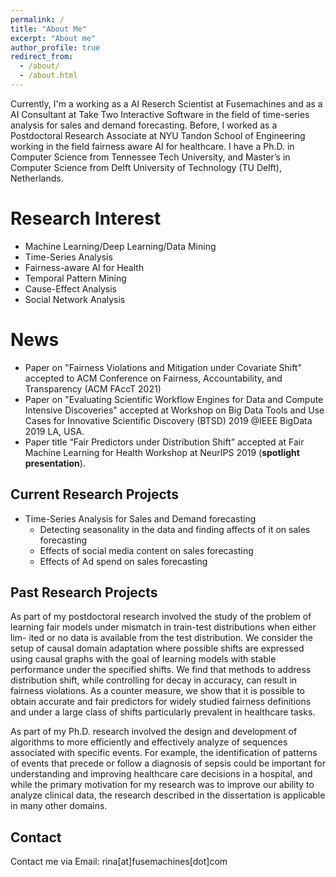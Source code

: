 ```yaml
---
permalink: /
title: "About Me"
excerpt: "About me"
author_profile: true
redirect_from: 
  - /about/
  - /about.html
---
```

Currently, I'm a working as a AI Reserch Scientist at Fusemachines and as a AI Consultant at Take Two Interactive Software in the field of time-series analysis for sales and demand forecasting. Before, I worked as a Postdoctoral Research Associate at NYU Tandon School of Engineering working in the field fairness aware AI for healthcare. I have a Ph.D. in Computer Science from Tennessee Tech University, and Master’s in Computer Science from Delft University of Technology (TU Delft), Netherlands.

<!--Currently, I'm a Postdoctoral Research Associate at [NYU Tandon School of Engineering](https://engineering.nyu.edu/), under the supervision of [Prof. Rumi Chunara](https://rumichunara.github.io/). Before, I worked as a Research Assistant at Tennessee Tech University, under the supervision of [Prof. Doug Talbert](https://users.csc.tntech.edu/~dtalbert/). I have a Ph.D. in Computer Science from Tennessee Tech University, Master’s in Computer Science from Delft University of Technology (TU Delft), Netherlands, and a B.E. in Software Engineering from Nepal College of Information Technology.-->

Research Interest
======
* Machine Learning/Deep Learning/Data Mining
* Time-Series Analysis
* Fairness-aware AI for Health
* Temporal Pattern Mining
* Cause-Effect Analysis
* Social Network Analysis

News
======
* Paper on "Fairness Violations and Mitigation under Covariate Shift" accepted to ACM Conference on Fairness, Accountability, and Transparency (ACM FAccT 2021)
* Paper on "Evaluating Scientific Workflow Engines for Data and Compute Intensive Discoveries" accepted at Workshop on Big Data Tools and Use Cases for Innovative Scientific Discovery (BTSD) 2019 @IEEE BigData 2019 LA, USA.
* Paper title “Fair Predictors under Distribution Shift” accepted at Fair Machine Learning for Health Workshop at NeurIPS 2019 (**spotlight presentation**).

Current Research Projects
------
* Time-Series Analysis for Sales and Demand forecasting
   * Detecting seasonality in the data and finding affects of it on sales forecasting
   * Effects of social media content on sales forecasting
   * Effects of Ad spend on sales forecasting

Past Research Projects
------
As part of my postdoctoral research involved the study of the problem of learning fair models under mismatch in train-test distributions when either lim- ited or no data is available from the test distribution. We consider the setup of causal domain adaptation where possible shifts are expressed using causal graphs with the goal of learning models with stable performance under the specified shifts. We find that methods to address distribution shift, while controlling for decay in accuracy, can result in fairness violations. As a counter measure, we show that it is possible to obtain accurate and fair predictors for widely studied fairness definitions and under a large class of shifts particularly prevalent in healthcare tasks.

As part of my Ph.D. research involved the design and development of algorithms to more efficiently and effectively analyze of sequences associated with specific events. For example, the identification of patterns of events that precede or follow a diagnosis of sepsis could be important for understanding and improving healthcare care decisions in a hospital, and while the primary motivation for my research was to improve our ability to analyze clinical data, the research described in the dissertation is applicable in many other domains.

Contact
------
<!--- Contact me via [Email](mailto:rina.singh@nyu.edu?subject=[GitHub]%20Source%20Han%20Sans)  --->
Contact me via Email: rina[at]fusemachines[dot]com
